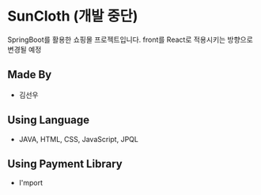 # SunCloth (개발 중단)
SpringBoot를 활용한 쇼핑몰 프로젝트입니다.
front를 React로 적용시키는 방향으로 변경될 예정

## Made By
* 김선우
## Using Language
* JAVA, HTML, CSS, JavaScript, JPQL
## Using Payment Library
* I'mport
